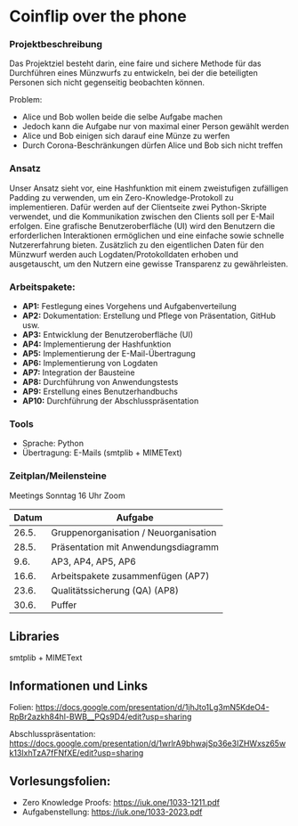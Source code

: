 # Coinflip over the phone

### Projektbeschreibung
Das Projektziel besteht darin, eine faire und sichere Methode für das Durchführen eines Münzwurfs zu entwickeln, bei der die beteiligten Personen sich nicht gegenseitig beobachten können.

Problem:
- Alice und Bob wollen beide die selbe Aufgabe machen
- Jedoch kann die Aufgabe nur von maximal einer Person gewählt werden
- Alice und Bob einigen sich darauf eine Münze zu werfen
- Durch Corona-Beschränkungen dürfen Alice und Bob sich nicht treffen


### Ansatz
Unser Ansatz sieht vor, eine Hashfunktion mit einem zweistufigen zufälligen Padding zu verwenden, um ein Zero-Knowledge-Protokoll zu implementieren.
Dafür werden auf der Clientseite zwei Python-Skripte verwendet, und die Kommunikation zwischen den Clients soll per E-Mail erfolgen. Eine grafische Benutzeroberfläche (UI) wird den Benutzern die erforderlichen Interaktionen ermöglichen und eine einfache sowie schnelle Nutzererfahrung bieten. Zusätzlich zu den eigentlichen Daten für den Münzwurf werden auch Logdaten/Protokolldaten erhoben und ausgetauscht, um den Nutzern eine gewisse Transparenz zu gewährleisten.


### Arbeitspakete:
- **AP1:** Festlegung eines Vorgehens und Aufgabenverteilung
- **AP2:** Dokumentation: Erstellung und Pflege von Präsentation, GitHub usw.
- **AP3:** Entwicklung der Benutzeroberfläche (UI)
- **AP4:** Implementierung der Hashfunktion
- **AP5:** Implementierung der E-Mail-Übertragung
- **AP6:** Implementierung von Logdaten
- **AP7:** Integration der Bausteine
- **AP8:** Durchführung von Anwendungstests
- **AP9:** Erstellung eines Benutzerhandbuchs
- **AP10:** Durchführung der Abschlusspräsentation



### Tools
- Sprache: Python
- Übertragung: E-Mails (smtplib + MIMEText)


### Zeitplan/Meilensteine
Meetings Sonntag 16 Uhr Zoom

| Datum  | Aufgabe                                               |
|--------|-------------------------------------------------------|
| 26.5.  | Gruppenorganisation / Neuorganisation                 |
| 28.5.  | Präsentation mit Anwendungsdiagramm                     |
| 9.6.   | AP3, AP4, AP5, AP6                 |
| 16.6.  | Arbeitspakete zusammenfügen (AP7)                  |
| 23.6.  | Qualitätssicherung (QA) (AP8)                          |
| 30.6.  | Puffer                                                |


## Libraries

smtplib + MIMEText

## Informationen und Links
Folien: 
https://docs.google.com/presentation/d/1jhJto1Lg3mN5KdeO4-RpBr2azkh84hl-BWB__PQs9D4/edit?usp=sharing

Abschlusspräsentation:
https://docs.google.com/presentation/d/1wrlrA9bhwajSp36e3IZHWxsz65wk13IxhTzA7fFNfXE/edit?usp=sharing


  
## Vorlesungsfolien:
- Zero Knowledge Proofs: https://iuk.one/1033-1211.pdf
- Aufgabenstellung: https://iuk.one/1033-2023.pdf

